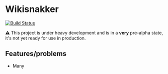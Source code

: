 # Wikisnakker

[![Build Status](https://travis-ci.org/everypolitician/wikisnakker.svg?branch=master)](https://travis-ci.org/everypolitician/wikisnakker)

:warning: This project is under heavy development and is in a **very** pre-alpha state, it's not yet ready for use in production.

## Features/problems

- Many
